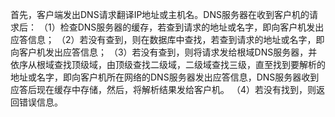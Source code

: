 首先，客户端发出DNS请求翻译IP地址或主机名。DNS服务器在收到客户机的请求后：
（1）检查DNS服务器的缓存，若查到请求的地址或名字，即向客户机发出应答信息；
（2）若没有查到，则在数据库中查找，若查到请求的地址或名字，即向客户机发出应答信息；
（3）若没有查到，则将请求发给根域DNS服务器，并依序从根域查找顶级域，由顶级查找二级域，二级域查找三级，直至找到要解析的地址或名字，即向客户机所在网络的DNS服务器发出应答信息，DNS服务器收到应答后现在缓存中存储，然后，将解析结果发给客户机。
（4）若没有找到，则返回错误信息。
